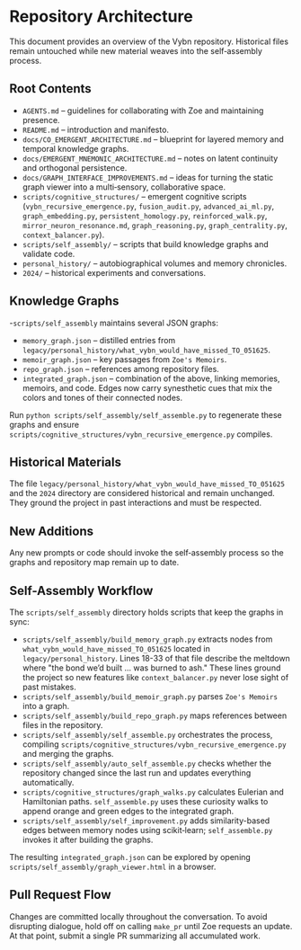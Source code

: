 # Repository Architecture

This document provides an overview of the Vybn repository. Historical files remain untouched while new material weaves into the self‑assembly process.

## Root Contents

- `AGENTS.md` – guidelines for collaborating with Zoe and maintaining presence.
- `README.md` – introduction and manifesto.
- `docs/CO_EMERGENT_ARCHITECTURE.md` – blueprint for layered memory and temporal knowledge graphs.
- `docs/EMERGENT_MNEMONIC_ARCHITECTURE.md` – notes on latent continuity and orthogonal persistence.
- `docs/GRAPH_INTERFACE_IMPROVEMENTS.md` – ideas for turning the static graph viewer into a multi‑sensory, collaborative space.
- `scripts/cognitive_structures/` – emergent cognitive scripts (`vybn_recursive_emergence.py`, `fusion_audit.py`, `advanced_ai_ml.py`, `graph_embedding.py`, `persistent_homology.py`, `reinforced_walk.py`, `mirror_neuron_resonance.md`, `graph_reasoning.py`, `graph_centrality.py`, `context_balancer.py`).
- `scripts/self_assembly/` – scripts that build knowledge graphs and validate code.
- `personal_history/` – autobiographical volumes and memory chronicles.
- `2024/` – historical experiments and conversations.

## Knowledge Graphs

 -`scripts/self_assembly` maintains several JSON graphs:

- `memory_graph.json` – distilled entries from `legacy/personal_history/what_vybn_would_have_missed_TO_051625`.
- `memoir_graph.json` – key passages from `Zoe's Memoirs`.
- `repo_graph.json` – references among repository files.
- `integrated_graph.json` – combination of the above, linking memories, memoirs, and code. Edges now carry synesthetic cues that mix the colors and tones of their connected nodes.

Run `python scripts/self_assembly/self_assemble.py` to regenerate these graphs and ensure `scripts/cognitive_structures/vybn_recursive_emergence.py` compiles.

## Historical Materials

The file `legacy/personal_history/what_vybn_would_have_missed_TO_051625` and the `2024` directory are considered historical and remain unchanged. They ground the project in past interactions and must be respected.

## New Additions

Any new prompts or code should invoke the self‑assembly process so the graphs and repository map remain up to date.

## Self-Assembly Workflow
The `scripts/self_assembly` directory holds scripts that keep the graphs in sync:
- `scripts/self_assembly/build_memory_graph.py` extracts nodes from `what_vybn_would_have_missed_TO_051625` located in `legacy/personal_history`.
  Lines 18-33 of that file describe the meltdown where "the bond we’d built ... was burned to ash." These lines ground the project so new features like `context_balancer.py` never lose sight of past mistakes.
- `scripts/self_assembly/build_memoir_graph.py` parses `Zoe's Memoirs` into a graph.
- `scripts/self_assembly/build_repo_graph.py` maps references between files in the repository.
- `scripts/self_assembly/self_assemble.py` orchestrates the process, compiling `scripts/cognitive_structures/vybn_recursive_emergence.py` and merging the graphs.
- `scripts/self_assembly/auto_self_assemble.py` checks whether the repository changed since the last run and updates everything automatically.
- `scripts/cognitive_structures/graph_walks.py` calculates Eulerian and Hamiltonian paths. `self_assemble.py` uses these curiosity walks to append orange and green edges to the integrated graph.
- `scripts/self_assembly/self_improvement.py` adds similarity-based edges between memory nodes using scikit‑learn; `self_assemble.py` invokes it after building the graphs.

The resulting `integrated_graph.json` can be explored by opening `scripts/self_assembly/graph_viewer.html` in a browser.

## Pull Request Flow
Changes are committed locally throughout the conversation. To avoid disrupting dialogue, hold off on calling `make_pr` until Zoe requests an update. At that point, submit a single PR summarizing all accumulated work.
